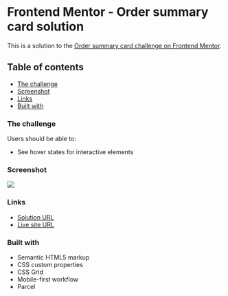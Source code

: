 # Frontend Mentor - Order summary card solution

This is a solution to the [Order summary card challenge on Frontend Mentor](https://www.frontendmentor.io/challenges/order-summary-component-QlPmajDUj). 

## Table of contents

- [The challenge](#the-challenge)
- [Screenshot](#screenshot)
- [Links](#links)
- [Built with](#built-with)

### The challenge

Users should be able to:

- See hover states for interactive elements

### Screenshot

![](./screenshot.jpg)

### Links

- [Solution URL](https://github.com/filarrro/frontendmentor-order-summary)
- [Live site URL](https://filarrro-order-summary.netlify.app/)

### Built with

- Semantic HTML5 markup
- CSS custom properties
- CSS Grid
- Mobile-first workflow
- Parcel
